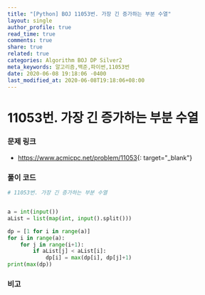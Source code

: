 ```yaml
---
title: "[Python] BOJ 11053번. 가장 긴 증가하는 부분 수열"
layout: single
author_profile: true
read_time: true
comments: true
share: true
related: true
categories: Algorithm BOJ DP Silver2
meta_keywords: 알고리즘,백준,파이썬,11053번
date: 2020-06-08 19:18:06 -0400
last_modified_at: 2020-06-08T19:18:06+08:00
---
```


# 11053번. 가장 긴 증가하는 부분 수열

### 문제 링크
- <https://www.acmicpc.net/problem/11053>{: target="\_blank"}

### 풀이 코드

```python
# 11053번. 가장 긴 증가하는 부분 수열


a = int(input())
aList = list(map(int, input().split()))

dp = [1 for i in range(a)]
for i in range(a):
    for j in range(i+1):
        if aList[j] < aList[i]:
            dp[i] = max(dp[i], dp[j]+1)
print(max(dp))
```

### 비고